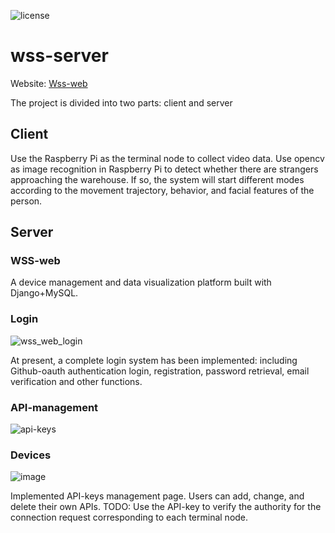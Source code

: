 ![license](https://img.shields.io/github/license/Haozheng-Li/wss-client)

# wss-server

Website: [Wss-web](https://wssweb.net/)

The project is divided into two parts: client and server

## Client

Use the Raspberry Pi as the terminal node to collect video data. Use opencv as image recognition in Raspberry Pi to detect whether there are strangers approaching the warehouse. If so, the system will start different modes according to the movement trajectory, behavior, and facial features of the person.

## Server

### WSS-web

A device management and data visualization platform built with Django+MySQL.

### Login

![wss_web_login](https://user-images.githubusercontent.com/47854126/217678299-a11a90ec-d8e0-4f9e-bb5e-c846c0e0f1b1.png)

At present, a complete login system has been implemented: including Github-oauth authentication login, registration, password retrieval, email verification and other functions.

### API-management

![api-keys](https://user-images.githubusercontent.com/47854126/217678256-161a0fd2-cf15-49a4-950c-ea281bde3ab1.png)

### Devices

![image](https://user-images.githubusercontent.com/47854126/218561209-bce32ed4-9a80-40ca-8127-1d600e740617.png)


Implemented API-keys management page. Users can add, change, and delete their own APIs.
TODO: Use the API-key to verify the authority for the connection request corresponding to each terminal node.



